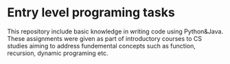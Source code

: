 # Entry level programing tasks
This repository include basic knowledge in writing code using Python&Java.
These assignments were given as part of introductory courses to CS studies aiming to address fundemental concepts such as function, recursion, dynamic programing etc.
